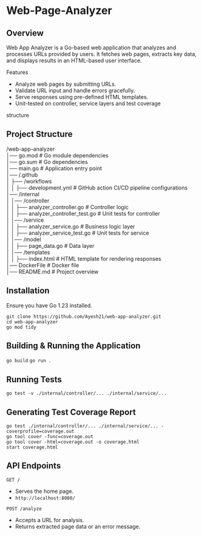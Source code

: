 # Web-Page-Analyzer
## Overview

Web App Analyzer is a Go-based web application that analyzes and processes URLs provided by users. It fetches web pages, extracts key data, and displays results in an HTML-based user interface.

Features

* Analyze web pages by submitting URLs.
* Validate URL input and handle errors gracefully.
* Serve responses using pre-defined HTML templates.
* Unit-tested on controller, service layers and test coverage

structure 

## Project Structure

/web-app-analyzer  
│── go.mod                  # Go module dependencies  
│── go.sum                  # Go dependencies  
│── main.go                 # Application entry point  
│── /.github  
│   ├── /workflows  
│   │   ├── development.yml   # GitHub action CI/CD pipeline configurations  
│── /internal  
│   │── /controller  
│   │   ├── analyzer_controller.go          # Controller logic  
│   │   ├── analyzer_controller_test.go     # Unit tests for controller  
│   │── /service  
│   │   ├── analyzer_service.go             # Business logic layer  
│   │   ├── analyzer_service_test.go        # Unit tests for service  
│   │── /model  
│   │   ├── page_data.go                    # Data layer  
│   │── /templates  
│   │   ├── index.html                      # HTML template for rendering responses  
│── DockerFile                 # Docker file  
│── README.md                  # Project overview  

## Installation
Ensure you have Go 1.23 installed.
```
git clone https://github.com/Ayesh21/web-app-analyzer.git
cd web-app-analyzer
go mod tidy
```
## Building & Running the Application
`go build`
`go run .`

## Running Tests
`go test -v ./internal/controller/... ./internal/service/...`

## Generating Test Coverage Report
```
go test ./internal/controller/... ./internal/service/... -coverprofile=coverage.out
go tool cover -func=coverage.out
go tool cover -html=coverage.out -o coverage.html
start coverage.html
```
## API Endpoints
`GET /`

* Serves the home page.
* `http://localhost:8080/`

`POST /analyze`

* Accepts a URL for analysis.
* Returns extracted page data or an error message.











